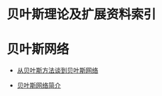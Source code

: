 # 贝叶斯理论及扩展资料索引

# 贝叶斯网络

* [从贝叶斯方法谈到贝叶斯网络](http://www.dataguru.cn/thread-508373-1-1.html)

* [贝叶斯网络简介](http://blog.csdn.net/memory513773348/article/details/16973807)
